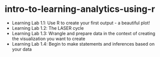 # intro-to-learning-analytics-using-r

- Learning Lab 1.1: Use R to create your first output - a beautiful plot!
- Learning Lab 1.2: The LASER cycle
- Learning Lab 1.3: Wrangle and prepare data in the context of creating the visualization you want to create
- Learning Lab 1.4: Begin to make statements and inferences based on your data
